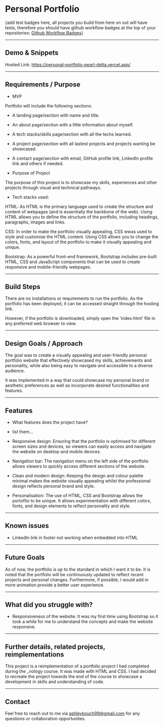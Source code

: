 # Personal Portfolio

{add test badges here, all projects you build from here on out will have tests, therefore you should have github workflow badges at the top of your repositories: [Github Workflow Badges](https://docs.github.com/en/actions/monitoring-and-troubleshooting-workflows/adding-a-workflow-status-badge)}

---

## Demo & Snippets

Hosted Link: https://personal-portfolio-pearl-delta.vercel.app/

---

## Requirements / Purpose

- MVP

Portfolio will include the following sections:

- A landing page/section with name and title.
- An about page/section with a little information about myself.
- A tech stacks/skills page/section with all the techs learned.
- A project page/section with all lastest projects and projects wanting be showcased.
- A contact page/section with email, GitHub profile link, LinkedIn profile link and others if needed.

- Purpose of Project

The purpose of this project is to showcase my skills, experiences and other projects through visual and technical pathways.

- Tech stacks used:

HTML: As HTML is the primary language used to create the structure and content of webpages (and is essentially the backbone of the web). Using HTML allows you to define the structure of the portfolio, including headings, paragraphs, images and links.

CSS: In order to make the portfolio visually appealing, CSS wwas used to style and customise the HTML content. Using CSS allows you to change the colors, fonts, and layout of the portfolio to make it visually appealing and unique.

Bootstrap: As a powerful front-end framework, Bootstrap includes pre-built HTML, CSS and JavaScript components that can be used to create responsive and mobile-friendly webpages.

---

## Build Steps

There are no installations or requirements to run the portfolio. As the portfolio has been deployed, it can be accessed straight through the hosting link.

However, if the portfolio is downloaded, simply open the 'index.html' file in any preferred web browser to view.

---

## Design Goals / Approach

The goal was to create a visually appealing and user-friendly personal portfolio website that effectively showcased my skills, achievements and personality, while also being easy to navigate and accessible to a diverse audience.

It was implemented in a way that could showcase my personal brand or aesthetic preferences as well as incorporate desired functionalities and features.

---

## Features

- What features does the project have?

- list them...

- Responsive design: Ensuring that the portfolio is optimised for different screen sizes and devices, so viewers can easily access and navigate the website on desktop and mobile devices.
- Navigation bar: The navigation menu on the left side of the portfolio allows viewers to quickly access different sections of the website.
- Clean and modern design: Keeping the design and colour palette minimal makes the website visually appealing whilst the professional design reflects personal brand and style.
- Personalisation: The use of HTML, CSS and Bootstrap allows the portoflio to be unique. It allows experimentation with different colors, fonts, and design elements to reflect personality and style.

---

## Known issues

- LinkedIn link in footer not working when embedded into HTML

---

## Future Goals

As of now, the portfolio is up to the standard in which I want it to be. It is noted that the portfolio will be continuously updated to reflect recent projects and personal changes. Furthermore, if possible, I would add in more animation provide a better user experience.

---

## What did you struggle with?

- Responsiveness of the website: It was my first time using Bootstrap so it took a while for me to understand the concepts and make the website responsive.

---

## Further details, related projects, reimplementations

This project is a reimplementation of a portfolio project I had completed during the \_nology course. It was made with HTML and CSS. I had decided to recreate the project towards the end of the course to showcase a development in skills and understanding of code.

---

## Contact

Feel free to reach out to me via ashleykouch99@gmail.com for any questions or collaboration opportunites.
